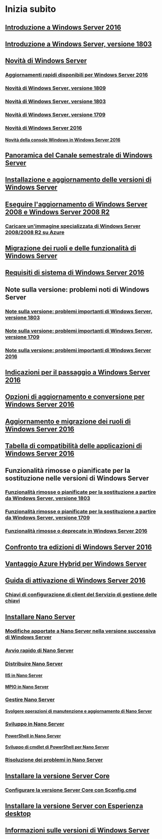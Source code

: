 # Inizia subito
## [Introduzione a Windows Server 2016](Server-Basics.md)
## [Introduzione a Windows Server, versione 1803](get-started-with-1803.md)
## [Novità di Windows Server](whats-new-in-windows-server.md)
### [Aggiornamenti rapidi disponibili per Windows Server 2016](express-updates.md)
### [Novità di Windows Server, versione 1809](whats-new-in-windows-server-1809.md)
### [Novità di Windows Server, versione 1803](whats-new-in-windows-server-1803.md)
### [Novità di Windows Server, versione 1709](whats-new-in-windows-server-1709.md)
### [Novità di Windows Server 2016](whats-new-in-windows-server-2016.md)
#### [Novità della console Windows in Windows Server 2016](whats-new-in-console.md)
## [Panoramica del Canale semestrale di Windows Server](semi-annual-channel-overview.md)
## [Installazione e aggiornamento delle versioni di Windows Server](Installation-and-Upgrade.md)
## [Eseguire l'aggiornamento di Windows Server 2008 e Windows Server 2008 R2](modernize-windows-server-2008.md)
### [Caricare un'immagine specializzata di Windows Server 2008/2008 R2 su Azure](uploading-specialized-WS08-image-to-azure.md)
## [Migrazione dei ruoli e delle funzionalità di Windows Server](Migrate-Roles-and-Features.md)
## [Requisiti di sistema di Windows Server 2016](System-Requirements.md)
## Note sulla versione: problemi noti di Windows Server
### [Note sulla versione: problemi importanti di Windows Server, versione 1803](server-1803-release-notes.md)
### [Note sulla versione: problemi importanti di Windows Server, versione 1709](server-1709-relnotes.md)
### [Note sulla versione: problemi importanti di Windows Server 2016](Windows-Server-2016-GA-Release-Notes.md)
## [Indicazioni per il passaggio a Windows Server 2016](Recommendations-moving-to-Server2016.md)
## [Opzioni di aggiornamento e conversione per Windows Server 2016](Supported-Upgrade-paths.md)
## [Aggiornamento e migrazione dei ruoli di Windows Server 2016](Server-Role-Upgradeability-Table.md)
## [Tabella di compatibilità delle applicazioni di Windows Server 2016](Server-Application-compatibility.md)
## Funzionalità rimosse o pianificate per la sostituzione nelle versioni di Windows Server
### [Funzionalità rimosse o pianificate per la sostituzione a partire da Windows Server, versione 1803](windows-server-1803-removed-features.md)
### [Funzionalità rimosse o pianificate per la sostituzione a partire da Windows Server, versione 1709](Removed-Features-1709.md)
### [Funzionalità rimosse o deprecate in Windows Server 2016](Deprecated-Features.md)
## [Confronto tra edizioni di Windows Server 2016](2016-Edition-Comparison.md)
## [Vantaggio Azure Hybrid per Windows Server](azure-hybrid-benefit.md)
## [Guida di attivazione di Windows Server 2016](Server-2016-activation.md)
### [Chiavi di configurazione di client del Servizio di gestione delle chiavi](KMSclientkeys.md)
## [Installare Nano Server](Getting-started-with-Nano-Server.md)
### [Modifiche apportate a Nano Server nella versione successiva di Windows Server](nano-in-semi-annual-channel.md)
### [Avvio rapido di Nano Server](Nano-Server-Quick-start.md)
### [Distribuire Nano Server](Deploy-Nano-Server.md)
#### [IIS in Nano Server](IIS-on-Nano-Server.md)
#### [MPIO in Nano Server](MPIO-on-Nano-Server.md)
### [Gestire Nano Server](Manage-Nano-Server.md)
#### [Svolgere operazioni di manutenzione e aggiornamento di Nano Server](Update-Nano-Server.md)
### [Sviluppo in Nano Server](Developing-on-Nano-Server.md)
#### [PowerShell in Nano Server](powershell-on-Nano-Server.md)
#### [Sviluppo di cmdlet di PowerShell per Nano Server](Developing-powershell-Cmdlets-for-Nano-Server.md)
### [Risoluzione dei problemi in Nano Server](Troubleshooting-Nano-Server.md)
## [Installare la versione Server Core](Getting-started-with-Server-Core.md)
### [Configurare la versione Server Core con Sconfig.cmd](Sconfig-on-WS2016.md)
## [Installare la versione Server con Esperienza desktop](Getting-started-with-Server-with-Desktop-Experience.md)
## [Informazioni sulle versioni di Windows Server](windows-server-release-info.md)